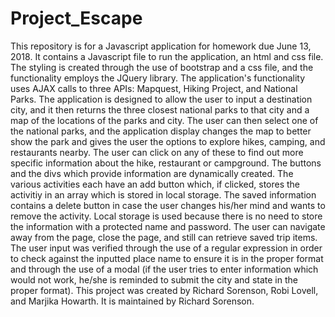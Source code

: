 # Project_Escape
This repository is for a Javascript application for homework due June 13, 2018. It contains a Javascript file to run the application, an html and css file.  The styling is created through the use of bootstrap and a css file, and the functionality employs the JQuery library.  The application's functionality uses AJAX calls to three APIs: Mapquest, Hiking Project, and National Parks.
The application is designed to allow the user to input a destination city, and it then returns the three closest national parks to that city and a map of the locations of the parks and city.  The user can then select one of the national parks, and the application display changes the map to better show the park and gives the user the options to explore hikes, camping, and restaurants nearby.  The user can click on any of these to find out more specific information about the hike, restaurant or campground.  The buttons and the divs which provide information are dynamically created. The various activities each have an add button which, if clicked, stores the activitiy in an array which is stored in local storage.  The saved information contains a delete button in case the user changes his/her mind and wants to remove the activity. Local storage is used because there is no need to store the information with a protected name and password.  The user can navigate away from the page, close the page, and still can retrieve saved trip items. The user input was verified through the use of a regular expression in order to check against the inputted place name to ensure it is in the proper format and through the use of a modal (if the user tries to enter information which would not work, he/she is reminded to submit the city and state in the proper format).
This project was created by Richard Sorenson, Robi Lovell, and Marjika Howarth. It is maintained by Richard Sorenson.